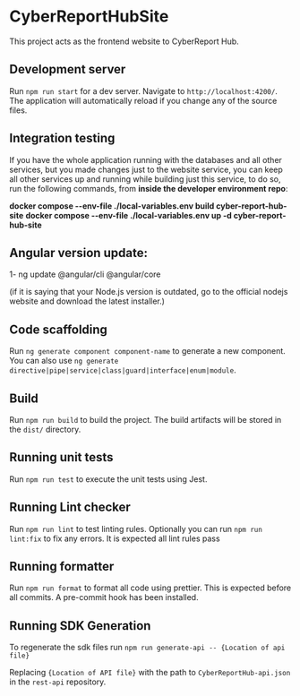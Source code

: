 # CyberReportHubSite

This project acts as the frontend website to CyberReport Hub.

## Development server

Run `npm run start` for a dev server. Navigate to `http://localhost:4200/`. The application will automatically reload if you change any of the source files.

## Integration testing

If you have the whole application running with the databases and all other services, but you made changes just to the website service, you can keep all other services up and running while building just this service, to do so, run the following commands, from **inside the developer environment repo**:

**docker compose --env-file ./local-variables.env build cyber-report-hub-site**
**docker compose --env-file ./local-variables.env up -d cyber-report-hub-site**

## Angular version update:

1- ng update @angular/cli @angular/core

(if it is saying that your Node.js version is outdated, go to the official nodejs website and download the latest installer.)

## Code scaffolding

Run `ng generate component component-name` to generate a new component. You can also use `ng generate directive|pipe|service|class|guard|interface|enum|module`.

## Build

Run `npm run build` to build the project. The build artifacts will be stored in the `dist/` directory.

## Running unit tests

Run `npm run test` to execute the unit tests using Jest.

## Running Lint checker

Run `npm run lint` to test linting rules. Optionally you can run `npm run lint:fix` to fix any errors. It is expected
all lint rules pass

## Running formatter

Run `npm run format` to format all code using prettier. This is expected before all commits. A pre-commit hook has
been installed.

## Running SDK Generation

To regenerate the sdk files run `npm run generate-api -- {Location of api file}`

Replacing `{Location of API file}` with the path to `CyberReportHub-api.json` in the `rest-api` repository.

